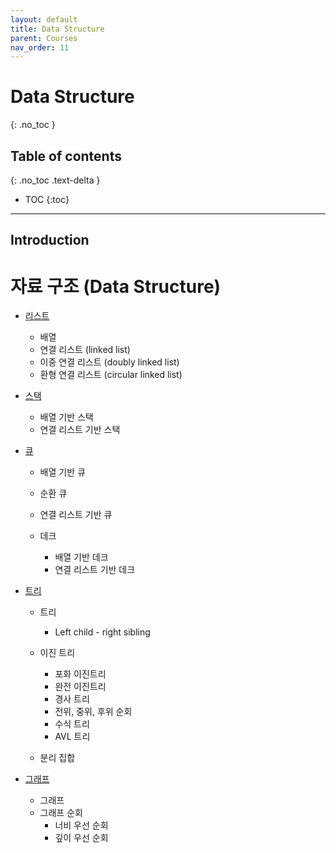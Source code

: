 ```yaml
---
layout: default
title: Data Structure
parent: Courses
nav_order: 11
---
```


# Data Structure

{: .no_toc }

## Table of contents

{: .no_toc .text-delta }

- TOC
  {:toc}

---

## Introduction

# 자료 구조 (Data Structure)

- [리스트](data_structure/list.md)

  - 배열
  - 연결 리스트 (linked list)
  - 이중 연결 리스트 (doubly linked list)
  - 환형 연결 리스트 (circular linked list)

- [스택](data_structure/stack.md)

  - 배열 기반 스택
  - 연결 리스트 기반 스택

- [큐](data_structure/queue.md)

  - 배열 기반 큐
  - 순환 큐
  - 연결 리스트 기반 큐

  - 데크
    - 배열 기반 데크
    - 연결 리스트 기반 데크

- [트리](data_structure/tree.md)

  - 트리

    - Left child - right sibling

  - 이진 트리

    - 포화 이진트리
    - 완전 이진트리
    - 경사 트리
    - 전위, 중위, 후위 순회
    - 수식 트리
    - AVL 트리

  - 분리 집합

- [그래프](data_structure/graph.md)

  - 그래프
  - 그래프 순회
    - 너비 우선 순회
    - 깊이 우선 순회
